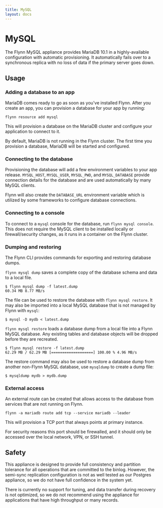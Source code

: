 ```yaml
---
title: MySQL
layout: docs
---
```


# MySQL

The Flynn MySQL appliance provides MariaDB 10.1 in a highly-available
configuration with automatic provisioning. It automatically fails over to
a synchronous replica with no loss of data if the primary server goes down.

## Usage

### Adding a database to an app

MariaDB comes ready to go as soon as you've installed Flynn. After you create an
app, you can provision a database for your app by running:

```text
flynn resource add mysql
```

This will provision a database on the MariaDB cluster and configure your
application to connect to it.

By default, MariaDB is not running in the Flynn cluster. The first time you
provision a database, MariaDB will be started and configured.

### Connecting to the database

Provisioning the database will add a few environment variables to your app
release. `MYSQL_HOST`, `MYSQL_USER`, `MYSQL_PWD`, and `MYSQL_DATABASE` provide
connection details for the database and are used automatically by many MySQL
clients.

Flynn will also create the `DATABASE_URL` environment variable which is utilized
by some frameworks to configure database connections.

### Connecting to a console

To connect to a `mysql` console for the database, run `flynn mysql console`.
This does not require the MySQL client to be installed locally or
firewall/security changes, as it runs in a container on the Flynn cluster.

### Dumping and restoring

The Flynn CLI provides commands for exporting and restoring database dumps.

`flynn mysql dump` saves a complete copy of the database schema and data to a local file.

```text
$ flynn mysql dump -f latest.dump
60.34 MB 8.77 MB/s
```

The file can be used to restore the database with `flynn mysql restore`. It may
also be imported into a local MySQL database that is not managed by Flynn with
`mysql`:

```text
$ mysql -D mydb < latest.dump
```

`flynn mysql restore` loads a database dump from a local file into a Flynn MySQL
database. Any existing tables and database objects will be dropped before they
are recreated.

```text
$ flynn mysql restore -f latest.dump
62.29 MB / 62.29 MB [===================] 100.00 % 4.96 MB/s
```

The restore command may also be used to restore a database dump from another non-Flynn
MySQL database, use `mysqldump` to create a dump file:

```text
$ mysqldump mydb > mydb.dump
```

### External access

An external route can be created that allows access to the database from
services that are not running on Flynn.

```text
flynn -a mariadb route add tcp --service mariadb --leader
```

This will provision a TCP port that always points at primary instance.

For security reasons this port should be firewalled, and it should only be
accessed over the local network, VPN, or SSH tunnel.

## Safety

This appliance is designed to provide full consistency and partition tolerance
for all operations that are committed to the binlog. However, the semi-sync
replication configuration is not as well tested as our Postgres appliance, so
we do not have full confidence in the system yet.

There is currently no support for tuning, and data transfer during recovery is
not optimized, so we do not recommend using the appliance for applications that
have high throughput or many records.

